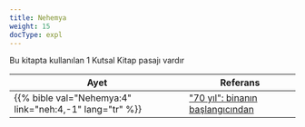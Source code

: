 ```yaml
---
title: Nehemya
weight: 15
docType: expl
---
```


Bu kitapta kullanılan 1 Kutsal Kitap pasajı vardır

| Ayet | Referans |
|-------|-----------|
| {{% bible val="Nehemya:4" link="neh:4,-1" lang="tr" %}} | ["70 yıl": binanın başlangıcından](/expl/../expl/bible/daniel/the-70-year-weeks#66c9) |

